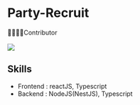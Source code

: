 # Party-Recruit
 
👨‍👨‍👧‍👦Contributor  
<br>
<a href="https://github.com/Aierse/Party-Recruit/graphs/contributors">
  <img src="https://contrib.rocks/image?repo=Aierse/Party-Recruit" />
</a>

## Skills
* Frontend : reactJS, Typescript
* Backend : NodeJS(NestJS), Typescript
